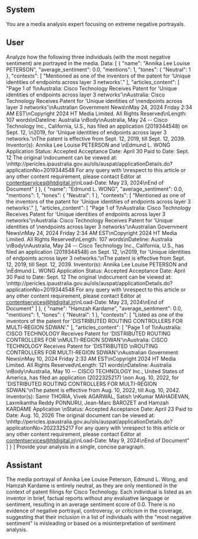 ## System

You are a media analysis expert focusing on extreme negative portrayals.

## User


Analyze how the following three individuals (with the most negative sentiment) are portrayed in the media.
Data:
[
  {
    "name": "Annika Lee Louise PETERSON",
    "average_sentiment": 0.0,
    "mentions": 1,
    "tones": {
      "Neutral": 1
    },
    "contexts": [
      "Mentioned as one of the inventors of the patent for 'Unique identities of endpoints across layer 3 networks'."
    ],
    "articles_content": [
      "Page 1 of 1\nAustralia: Cisco Technology Receives Patent for 'Unique identities of endpoints across layer 3 networks'\nAustralia: Cisco Technology Receives Patent for 'Unique identities of \nendpoints across layer 3 networks'\nAustralian Government News\nMay 24, 2024 Friday 2:34 AM  EST\nCopyright 2024 HT Media Limited. All Rights Reserved\nLength: 107 words\nDateline: Australia \nBody\nAustralia, May 24 -- Cisco Technology Inc., California, U.S., has filed an application (2019344548) on Sept. 12, \n2019, for 'Unique identities of endpoints across layer 3 networks.'\nThe patent is effective from Sept. 12, 2019, till Sept. 12, 2039. Inventor(s): Annika Lee Louise PETERSON and \nEdmund L. WONG Application Status: Accepted Acceptance Date: April 30 Paid to Date: Sept. 12 The original \ndocument can be viewed at: \nhttp://pericles.ipaustralia.gov.au/ols/auspat/applicationDetails.do?applicationNo=2019344548 For any query with \nrespect to this article or any other content requirement, please contact Editor at contentservices@htdigital.in\nLoad-Date: May 23, 2024\nEnd of Document"
    ]
  },
  {
    "name": "Edmund L. WONG",
    "average_sentiment": 0.0,
    "mentions": 1,
    "tones": {
      "Neutral": 1
    },
    "contexts": [
      "Mentioned as one of the inventors of the patent for 'Unique identities of endpoints across layer 3 networks'."
    ],
    "articles_content": [
      "Page 1 of 1\nAustralia: Cisco Technology Receives Patent for 'Unique identities of endpoints across layer 3 networks'\nAustralia: Cisco Technology Receives Patent for 'Unique identities of \nendpoints across layer 3 networks'\nAustralian Government News\nMay 24, 2024 Friday 2:34 AM  EST\nCopyright 2024 HT Media Limited. All Rights Reserved\nLength: 107 words\nDateline: Australia \nBody\nAustralia, May 24 -- Cisco Technology Inc., California, U.S., has filed an application (2019344548) on Sept. 12, \n2019, for 'Unique identities of endpoints across layer 3 networks.'\nThe patent is effective from Sept. 12, 2019, till Sept. 12, 2039. Inventor(s): Annika Lee Louise PETERSON and \nEdmund L. WONG Application Status: Accepted Acceptance Date: April 30 Paid to Date: Sept. 12 The original \ndocument can be viewed at: \nhttp://pericles.ipaustralia.gov.au/ols/auspat/applicationDetails.do?applicationNo=2019344548 For any query with \nrespect to this article or any other content requirement, please contact Editor at contentservices@htdigital.in\nLoad-Date: May 23, 2024\nEnd of Document"
    ]
  },
  {
    "name": "Hamzah Kardame",
    "average_sentiment": 0.0,
    "mentions": 1,
    "tones": {
      "Neutral": 1
    },
    "contexts": [
      "Listed as one of the inventors of the patent for 'DISTRIBUTED ROUTING CONTROLLERS FOR MULTI-REGION SDWAN'."
    ],
    "articles_content": [
      "Page 1 of 1\nAustralia: CISCO TECHNOLOGY Receives Patent for 'DISTRIBUTED ROUTING CONTROLLERS FOR \nMULTI-REGION SDWAN'\nAustralia: CISCO TECHNOLOGY Receives Patent for 'DISTRIBUTED \nROUTING CONTROLLERS FOR MULTI-REGION SDWAN'\nAustralian Government News\nMay 10, 2024 Friday 2:33 AM  EST\nCopyright 2024 HT Media Limited. All Rights Reserved\nLength: 121 words\nDateline: Australia \nBody\nAustralia, May 10 -- CISCO TECHNOLOGY Inc., United States of America, has filed an application (2022325217) \non Aug. 10, 2022, for 'DISTRIBUTED ROUTING CONTROLLERS FOR MULTI-REGION SDWAN.'\nThe patent is effective from Aug. 10, 2022, till Aug. 10, 2042. Inventor(s): Samir THORIA, Vivek AGARWAL, Satish \nKumar MAHADEVAN, Laxmikantha Reddy PONNURU, Jean-Marc BAROZET and Hamzah KARDAME Application \nStatus: Accepted Acceptance Date: April 23 Paid to Date: Aug. 10, 2026 The original document can be viewed at: \nhttp://pericles.ipaustralia.gov.au/ols/auspat/applicationDetails.do?applicationNo=2022325217 For any query with \nrespect to this article or any other content requirement, please contact Editor at contentservices@htdigital.in\nLoad-Date: May 9, 2024\nEnd of Document"
    ]
  }
]
Provide your analysis in a single, concise paragraph.
    

## Assistant

The media portrayal of Annika Lee Louise Peterson, Edmund L. Wong, and Hamzah Kardame is entirely neutral, as they are only mentioned in the context of patent filings for Cisco Technology. Each individual is listed as an inventor in brief, factual reports without any evaluative language or sentiment, resulting in an average sentiment score of 0.0. There is no evidence of negative portrayal, controversy, or criticism in the coverage, suggesting that their inclusion in a list of individuals with the "most negative sentiment" is misleading or based on a misinterpretation of sentiment analysis.

